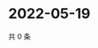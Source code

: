 # 2022-05-19

共 0 条

<!-- BEGIN WEIBO -->
<!-- 最后更新时间 Thu May 19 2022 23:27:07 GMT+0800 (China Standard Time) -->

<!-- END WEIBO -->
